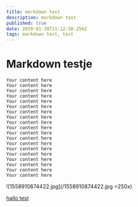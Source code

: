 ```yaml
---
title: markdown test
description: markdown test
published: true
date: 2020-01-30T21:12:58.256Z
tags: markdown test, test
---
```


# Markdown testje
```
Your content here
Your content here
Your content here
Your content here
Your content here
Your content here
Your content here
Your content here
Your content here
Your content here
Your content here
Your content here
Your content here
Your content here
Your content here
Your content here
Your content here
Your content here
Your content here
```

![1558910874422.jpg](/1558910874422.jpg =250x)


<a href="https://hackflag.org" ping="https://boxxy.be/test1.txt">hallo test</a>
